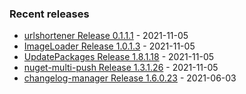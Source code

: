 <!-- ### Hi there 👋 -->

### Recent releases
<!-- recent_releases starts -->
* [urlshortener Release 0.1.1.1](https://github.com/credfeto/urlshortener/releases/tag/v0.1.1.1) - 2021-11-05
* [ImageLoader Release 1.0.1.3](https://github.com/credfeto/ImageLoader/releases/tag/v1.0.1.3) - 2021-11-05
* [UpdatePackages Release 1.8.1.18](https://github.com/credfeto/UpdatePackages/releases/tag/v1.8.1.18) - 2021-11-05
* [nuget-multi-push Release 1.3.1.26](https://github.com/credfeto/nuget-multi-push/releases/tag/v1.3.1.26) - 2021-11-05
* [changelog-manager Release 1.6.0.23](https://github.com/credfeto/changelog-manager/releases/tag/v1.6.0.23) - 2021-06-03
<!-- recent_releases ends -->


<!--
**credfeto/credfeto** is a ✨ _special_ ✨ repository because its `README.md` (this file) appears on your GitHub profile.

Here are some ideas to get you started:

- 🔭 I’m currently working on ...
- 🌱 I’m currently learning ...
- 👯 I’m looking to collaborate on ...
- 🤔 I’m looking for help with ...
- 💬 Ask me about ...
- 📫 How to reach me: ...
- 😄 Pronouns: ...
- ⚡ Fun fact: ...
-->
